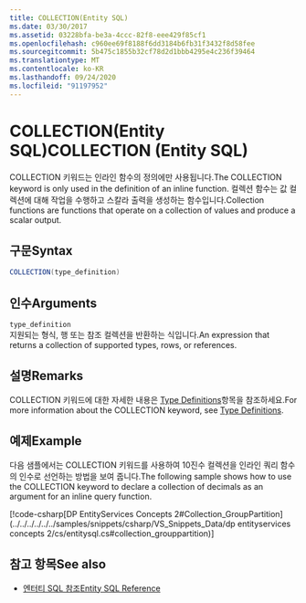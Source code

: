 ```yaml
---
title: COLLECTION(Entity SQL)
ms.date: 03/30/2017
ms.assetid: 03228bfa-be3a-4ccc-82f8-eee429f85cf1
ms.openlocfilehash: c960ee69f8188f6dd3184b6fb31f3432f8d58fee
ms.sourcegitcommit: 5b475c1855b32cf78d2d1bbb4295e4c236f39464
ms.translationtype: MT
ms.contentlocale: ko-KR
ms.lasthandoff: 09/24/2020
ms.locfileid: "91197952"
---
```

# <a name="collection-entity-sql"></a><span data-ttu-id="a7eaf-102">COLLECTION(Entity SQL)</span><span class="sxs-lookup"><span data-stu-id="a7eaf-102">COLLECTION (Entity SQL)</span></span>

<span data-ttu-id="a7eaf-103">COLLECTION 키워드는 인라인 함수의 정의에만 사용됩니다.</span><span class="sxs-lookup"><span data-stu-id="a7eaf-103">The COLLECTION keyword is only used in the definition of an inline function.</span></span> <span data-ttu-id="a7eaf-104">컬렉션 함수는 값 컬렉션에 대해 작업을 수행하고 스칼라 출력을 생성하는 함수입니다.</span><span class="sxs-lookup"><span data-stu-id="a7eaf-104">Collection functions are functions that operate on a collection of values and produce a scalar output.</span></span>  
  
## <a name="syntax"></a><span data-ttu-id="a7eaf-105">구문</span><span class="sxs-lookup"><span data-stu-id="a7eaf-105">Syntax</span></span>  
  
```csharp  
COLLECTION(type_definition)
```  
  
## <a name="arguments"></a><span data-ttu-id="a7eaf-106">인수</span><span class="sxs-lookup"><span data-stu-id="a7eaf-106">Arguments</span></span>  

 `type_definition`  
 <span data-ttu-id="a7eaf-107">지원되는 형식, 행 또는 참조 컬렉션을 반환하는 식입니다.</span><span class="sxs-lookup"><span data-stu-id="a7eaf-107">An expression that returns a collection of supported types, rows, or references.</span></span>  
  
## <a name="remarks"></a><span data-ttu-id="a7eaf-108">설명</span><span class="sxs-lookup"><span data-stu-id="a7eaf-108">Remarks</span></span>  

 <span data-ttu-id="a7eaf-109">COLLECTION 키워드에 대한 자세한 내용은 [Type Definitions](type-definitions-entity-sql.md)항목을 참조하세요.</span><span class="sxs-lookup"><span data-stu-id="a7eaf-109">For more information about the COLLECTION keyword, see [Type Definitions](type-definitions-entity-sql.md).</span></span>  
  
## <a name="example"></a><span data-ttu-id="a7eaf-110">예제</span><span class="sxs-lookup"><span data-stu-id="a7eaf-110">Example</span></span>  

 <span data-ttu-id="a7eaf-111">다음 샘플에서는 COLLECTION 키워드를 사용하여 10진수 컬렉션을 인라인 쿼리 함수의 인수로 선언하는 방법을 보여 줍니다.</span><span class="sxs-lookup"><span data-stu-id="a7eaf-111">The following sample shows how to use the COLLECTION keyword to declare a collection of decimals as an argument for an inline query function.</span></span>  
  
 [!code-csharp[DP EntityServices Concepts 2#Collection_GroupPartition](../../../../../../samples/snippets/csharp/VS_Snippets_Data/dp entityservices concepts 2/cs/entitysql.cs#collection_grouppartition)]  
  
## <a name="see-also"></a><span data-ttu-id="a7eaf-112">참고 항목</span><span class="sxs-lookup"><span data-stu-id="a7eaf-112">See also</span></span>

- [<span data-ttu-id="a7eaf-113">엔터티 SQL 참조</span><span class="sxs-lookup"><span data-stu-id="a7eaf-113">Entity SQL Reference</span></span>](entity-sql-reference.md)
